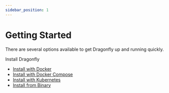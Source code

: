 ```yaml
---
sidebar_position: 1
---
```


# Getting Started

There are several options available to get Dragonfly up and running quickly.

Install Dragonfly

- [Install with Docker](./docker.md)
- [Install with Docker Compose](./docker-compose.md)
- [Install with Kubernetes](./kubernetes.md)
- [Install from Binary](./binary.md)
